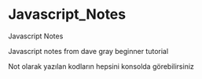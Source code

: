 # Javascript_Notes
Javascript Notes

Javascript notes from dave gray beginner tutorial

Not olarak yazılan kodların hepsini konsolda görebilirsiniz
